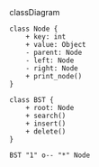 <div class="mermaid">
classDiagram

    

    class Node {
        + key: int
        + value: Object
        - parent: Node
        - left: Node
        - right: Node
        + print_node()
    }

    class BST {
        + root: Node
        + search()
        + insert()
        + delete()
    }

    BST "1" o-- "*" Node
</div>  
